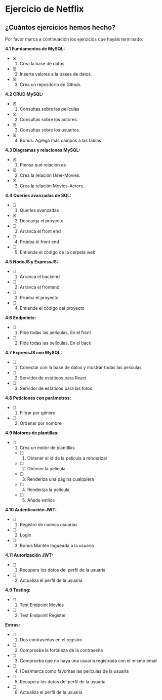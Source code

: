 # Ejercicio de Netflix

## ¿Cuántos ejercicios hemos hecho?

Por favor marca a continuación los ejercicios que hayáis terminado:

**4.1 Fundamentos de MySQL:**

- [x] 1.  Crea la base de datos.
- [x] 2.  Inserta valores a la bases de datos.
- [x] 3.  Crea un repositorio en Github.

**4.2 CRUD MySQL:**

- [x] 1.  Consultas sobre las películas
- [x] 2.  Consultas sobre los actores.
- [x] 3.  Consultas sobre los usuarios.
- [x] 4.  Bonus: Agrega más campos a las tablas.

**4.3 Diagramas y relaciones MySQL:**

- [x] 1.  Piensa qué relación es
- [x] 2.  Crea la relación User-Movies.
- [x] 3.  Crea la relación Movies-Actors.

**4.4 Queries avanzadas de SQL:**

- [ ] 1. Queries avanzadas
- [x] 2. Descarga el proyecto
- [ ] 3. Arranca el front end
- [ ] 4. Prueba el front end
- [ ] 5. Entiende el código de la carpeta web

**4.5 NodeJS y ExpressJS:**

- [ ] 1. Arranca el backend
- [ ] 2. Arranca el frontend
- [ ] 3. Prueba el proyecto
- [ ] 4. Entiende el código del proyecto

**4.6 Endpoints:**

- [ ] 1. Pide todas las películas. En el front
- [ ] 2. Pide todas las películas. En el back

**4.7 ExpressJS con MySQL:**

- [ ] 1. Conectar con la base de datos y mostrar todas las películas
- [ ] 2. Servidor de estáticos para React
- [ ] 3. Servidor de estáticos para las fotos

**4.8 Peticiones con parámetros:**

- [ ] 1. Filtrar por género
- [ ] 2. Ordenar por nombre

**4.9 Motores de plantillas:**

- [ ] 1. Crea un motor de plantillas
  - [ ] 1. Obtener el id de la película a renderizar
  - [ ] 2. Obtener la película
  - [ ] 3. Renderiza una página cualquiera
  - [ ] 4. Renderiza la película
  - [ ] 5. Añade estilos

**4.10 Autenticación JWT:**

- [ ] 1. Registro de nuevas usuarias
- [ ] 2. Login
- [ ] 3. Bonus Mantén logueada a la usuaria

**4.11 Autorización JWT:**

- [ ] 1. Recupera los datos del perfil de la usuaria
- [ ] 2. Actualiza el perfil de la usuaria

**4.9 Testing:**

- [ ] 1. Test Endpoint Movies
- [ ] 2. Test Endpoint Register

**Extras:**

- [ ] 1. Dos contraseñas en el registro
- [ ] 2. Comprueba la fortaleza de la contraseña
- [ ] 3. Comprueba que no haya una usuaria registrada con el mismo email
- [ ] 4. (Des)marca como favoritas las películas de la usuaria
- [ ] 5. Recupera los datos del perfil de la usuaria
- [ ] 6. Actualiza el perfil de la usuaria
